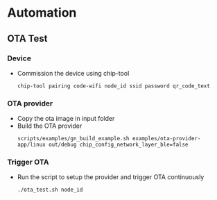 # Automation

## OTA Test

### Device

*   Commission the device using chip-tool
    ```
    chip-tool pairing code-wifi node_id ssid password qr_code_text
    ```

### OTA provider

*   Copy the ota image in input folder
*   Build the OTA provider
    ```
    scripts/examples/gn_build_example.sh examples/ota-provider-app/linux out/debug chip_config_network_layer_ble=false
    ```

### Trigger OTA

*   Run the script to setup the provider and trigger OTA continuously
    ```
    ./ota_test.sh node_id
    ```
